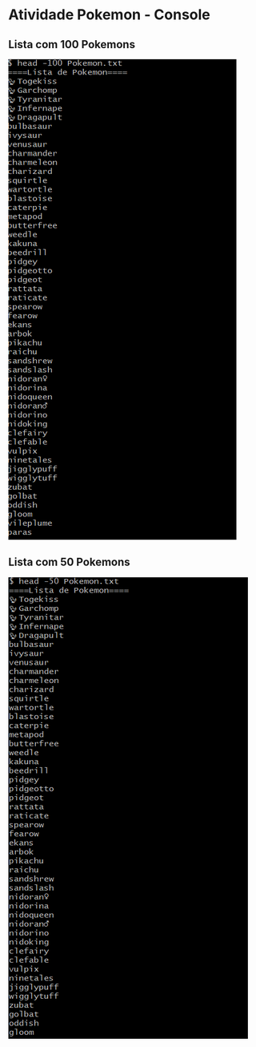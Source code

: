 # Atividade Pokemon - Console

## Lista com 100 Pokemons

![Lista com 100 Pokemons](https://github.com/SidneiAJr/Senac_programador_Web/blob/main/Img/Captura%20de%20tela%202025-10-03%20105027.png)

## Lista com 50 Pokemons

![Lista com 50 Pokemons](https://github.com/SidneiAJr/Senac_programador_Web/blob/main/Img/Captura%20de%20tela%202025-10-03%20105005.png)

